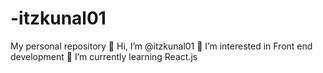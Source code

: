 # -itzkunal01
My personal repository
👋 Hi, I’m @itzkunal01
👀 I’m interested in Front end development
🌱 I’m currently learning React.js
